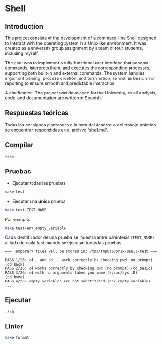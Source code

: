 # Shell

## Introduction

This project consists of the development of a command-line Shell designed to interact with the operating system in a Unix-like environment. It was created as a university group assignment by a team of four students, including myself.

The goal was to implement a fully functional user interface that accepts commands, interprets them, and executes the corresponding processes, supporting both built-in and external commands. The system handles argument parsing, process creation, and termination, as well as basic error reporting to ensure smooth and predictable interaction.

A clarification: The project was developed for the University, so all analysis, code, and documentation are written in Spanish.

## Respuestas teóricas

Todas las consignas planteadas a la hora del desarrollo del trabajo práctico se encuentran respondidas en el archivo 'shell.md'.

## Compilar

```bash
make
```

## Pruebas

- Ejecutar todas las pruebas

```bash
make test
```

- Ejecutar una **única** prueba

```bash
make test-TEST_NAME
```

Por ejemplo:

```bash
make test-env_empty_variable
```

Cada identificador de una prueba se muestra entre paréntesis `(TEST_NAME)` al lado de cada _test_ cuando se ejecutan todas las pruebas.

```
=== Temporary files will be stored in: /tmp/tmp0l10br1k-shell-test ===

PASS 1/26: cd . and cd .. work correctly by checking pwd (no prompt) (cd_back)
PASS 2/26: cd works correctly by checking pwd (no prompt) (cd_basic)
PASS 3/26: cd with no arguments takes you home (/proc/sys :D) (cd_home)
PASS 4/26: empty variables are not substituted (env_empty_variable)
...
```

## Ejecutar

```bash
./sh
```

## Linter

```bash
make format
```

